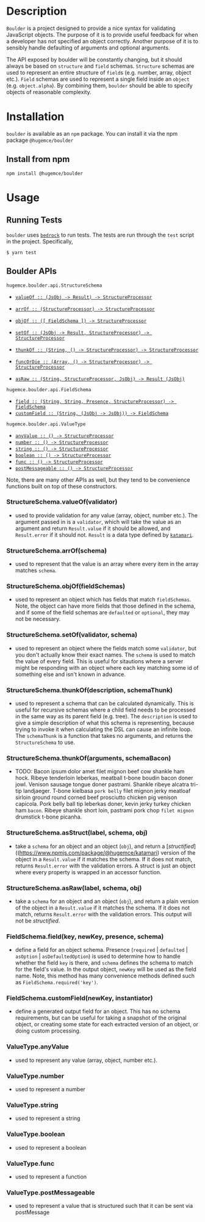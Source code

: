 # Description

`Boulder` is a project designed to provide a nice syntax for validating JavaScript objects. The purpose of it is to provide useful feedback for when a developer has not specified an object correctly. Another purpose of it is to sensibly handle defaulting of arguments and optional arguments.

The API exposed by boulder will be constantly changing, but it should always be based on `structure` and `field` schemas. `Structure` schemas are used to represent an entire structure of `field`s (e.g. number, array, object etc.). `Field` schemas are used to represent a single field inside an `object` (e.g. `object.alpha`). By combining them, `boulder` should be able to specify objects of reasonable complexity.

# Installation

`boulder` is available as an `npm` package. You can install it via the npm package `@hugemce/boulder`

## Install from npm

`npm install @hugemce/boulder`

# Usage

## Running Tests

`boulder` uses [`bedrock`](https://www.npmjs.com/package/@ephox/bedrock) to run tests. The tests are run through the `test` script in the project. Specifically,

`$ yarn test`


## Boulder APIs

`hugemce.boulder.api.StructureSchema`

* [`valueOf :: (JsObj -> Result) -> StructureProcessor`](#valueOf)
* [`arrOf :: (StructureProcessor) -> StructureProcessor`](#arrOf)
* [`objOf :: ([ FieldSchema ]) -> StructureProcessor`](#objOf)
* [`setOf :: (JsObj -> Result, StructureProcessor) -> StructureProcessor`](#setOf)
* [`thunkOf :: (String, () -> StructureProcessor) -> StructureProcessor`](#thunkOf)
* [`funcOrDie :: (Array, () -> StructureProcessor) -> StructureProcessor`](#funcOrDie)

* [`asRaw :: (String, StructureProcessor, JsObj) -> Result (JsObj)`](#asRaw)


`hugemce.boulder.api.FieldSchema`

* [`field :: (String, String, Presence, StructureProcessor) -> FieldSchema`](#field)
* [`customField :: (String, (JsObj -> JsObj)) -> FieldSchema`](#customField)

`hugemce.boulder.api.ValueType`

* [`anyValue :: () -> StructureProcessor`](#anyValue)
* [`number :: () -> StructureProcessor`](#number)
* [`string :: () -> StructureProcessor`](#string)
* [`boolean :: () -> StructureProcessor`](#boolean)
* [`func :: () -> StructureProcessor`](#func)
* [`postMessageable :: () -> StructureProcessor`](#postMessageable)

Note, there are many other APIs as well, but they tend to be convenience functions built on top of these constructors.

### <a name="valueOf">StructureSchema.valueOf(validator)</a>

- used to provide validation for any value (array, object, number etc.). The argument passed in is a `validator`, which will take the value as an argument and return `Result.value` if it should be allowed, and `Result.error` if it should not. `Result` is a data type defined by [`katamari`](https://www.npmjs.com/package/@hugemce/katamari).

### <a name="arrOf">StructureSchema.arrOf(schema)</a>

- used to represent that the value is an array where every item in the array matches `schema`.

### <a name="objOf">StructureSchema.objOf(fieldSchemas)</a>

- used to represent an object which has fields that match `fieldSchemas`. Note, the object can have more fields that those defined in the schema, and if some of the field schemas are `defaulted` or `optional`, they may not be necessary.

### <a name="setOf">StructureSchema.setOf(validator, schema)</a>

- used to represent an object where the fields match some `validator`, but you don't actually know their exact names. The `schema` is used to match the value of every field. This is useful for sitautions where a server might be responding with an object where each key matching some id of something else and isn't known in advance.

### <a name="thunkOf">StructureSchema.thunkOf(description, schemaThunk)</a>

- used to represent a schema that can be calculated dynamically. This is useful for recursive schemas where a child field needs to be processed in the same way as its parent field (e.g. tree). The `description` is used to give a simple description of what this schema is representing, because trying to invoke it when calculating the DSL can cause an infinite loop. The `schemaThunk` is a function that takes no arguments, and returns the `StructureSchema` to use.

### <a name="funcOrDie">StructureSchema.thunkOf(arguments, schemaBacon)</a>

- TODO: Bacon ipsum dolor amet filet mignon beef cow shankle ham hock. Ribeye tenderloin leberkas, meatball t-bone boudin bacon doner jowl. Venison sausage tongue doner pastrami. Shankle ribeye alcatra tri-tip landjaeger. T-bone kielbasa `pork belly` filet mignon jerky meatloaf sirloin ground round corned beef prosciutto chicken pig venison capicola. Pork belly ball tip leberkas doner, kevin jerky turkey chicken ham `bacon`. Ribeye shankle short loin, pastrami pork chop `filet mignon` drumstick t-bone picanha.

### <a name="asStruct">StructureSchema.asStruct(label, schema, obj)</a>

- take a `schema` for an object and an object (`obj`), and return a [*structified*]((https://www.npmjs.com/package/@hugemce/katamari) version of the object in a `Result.value` if it matches the schema. If it does not match, returns `Result.error` with the validation errors. A struct is just an object where every property is wrapped in an accessor function.

### <a name="asRaw">StructureSchema.asRaw(label, schema, obj)</a>

- take a `schema` for an object and an object (`obj`), and return a plain version of the object in a `Result.value` if it matches the schema. If it does not match, returns `Result.error` with the validation errors. This output will not be *structified*.

### <a name="field">FieldSchema.field(key, newKey, presence, schema)</a>

- define a field for an object schema. Presence (`required` \| `defaulted` \| `asOption` | `asDefaultedOption`) is used to determine how to handle whether the field `key` is there, and `schema` defines the schema to match for the field's value. In the output object, `newKey` will be used as the field name. Note, this method has many convenience methods defined such as `FieldSchema.required('key')`.

### <a name="customField">FieldSchema.customField(newKey, instantiator)</a>

- define a generated output field for an object. This has no schema requirements, but can be useful for taking a snapshot of the original object, or creating some state for each extracted version of an object, or doing custom processing.

### <a name="anyValue">ValueType.anyValue</a>

- used to represent any value (array, object, number etc.).

### <a name="anyValue">ValueType.number</a>

- used to represent a number

### <a name="anyValue">ValueType.string</a>

- used to represent a string

### <a name="anyValue">ValueType.boolean</a>

- used to represent a boolean

### <a name="anyValue">ValueType.func</a>

- used to represent a function

### <a name="anyValue">ValueType.postMessageable</a>

- used to represent a value that is structured such that it can be sent via postMessage
